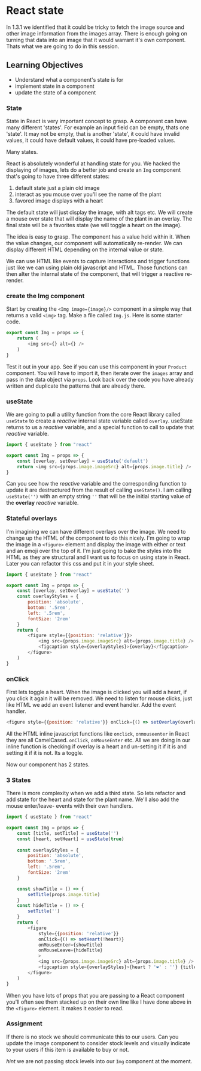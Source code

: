 # React state

In 1.3.1 we identified that it could be tricky to fetch the image source and other image information from the images array. There is enough going on turning that data into an image that it would warrant it's own component. Thats what we are going to do in this session.

## Learning Objectives

- Understand what a component's state is for
- implement state in a component
- update the state of a component

### State

State in React is very important concept to grasp. A component can have many different 'states'. For example an input field can be empty, thats one 'state'. It may not be empty, that is another 'state', it could have invalid values, it could have default values, it could have pre-loaded values.

Many states.

React is absolutely wonderful at handling state for you. We hacked the displaying of images, lets do a better job and create an `Img` component that's going to have three different states:

1. default state just a plain old image
2. interact as you mouse over you'll see the name of the plant
3. favored image displays with a heart

The default state will just display the image, with alt tags etc. We will create a mouse over state that will display the name of the plant in an overlay. The final state will be a favorites state (we will toggle a heart on the image).

The idea is easy to grasp. The component has a value held within it. When the value changes, our component will automatically re-render. We can display different HTML depending on the internal value or state.

We can use HTML like events to capture interactions and trigger functions just like we can using plain old javascript and HTML. Those functions can then alter the internal state of the component, that will trigger a reactive re-render.

### create the Img component

Start by creating the `<Img image={image}/>` component in a simple way that returns a valid `<img>` tag. Make a file called `Img.js`. Here is some starter code.

```javascript
export const Img = props => {
    return (
        <img src={} alt={} />
    )
}
```

Test it out in your app. See if you can use this component in your `Product` component. You will have to import it, then iterate over the `images` array and pass in the data object via `props`. Look back over the code you have already written and duplicate the patterns that are already there.

### useState

We are going to pull a utility function from the core React library called `useState` to create a _reactive_ internal state variable called `overlay`. useState returns to us a _reactive_ variable, and a special function to call to update that _reactive_ variable.

```javascript
import { useState } from "react"

export const Img = props => {
    const [overlay, setOverlay] = useState('default')
    return <img src={props.image.imageSrc} alt={props.image.title} />
}
```

Can you see how the _reactive_ variable and the corresponding function to update it are destructured from the result of calling `useState()`. I am calling `useState('')` with an empty string `''` that will be the initial starting value of the __overlay__ _reactive_ variable.

### Stateful overlays

I'm imagining we can have different overlays over the image. We need to change up the HTML of the component to do this nicely. I'm going to wrap the image in a `<figure>` element and display the image with either or text and an emoji over the top of it. I'm just going to bake the styles into the HTML as they are structural and I want us to focus on using state in React. Later you can refactor this css and put it in your style sheet.

```javascript
import { useState } from "react"

export const Img = props => {
    const [overlay, setOverlay] = useState('')
    const overlayStyles = {
        position: 'absolute',
        bottom: '.5rem',
        left: '.5rem',
        fontSize: '2rem'
    } 
    return (
        <figure style={{position: 'relative'}}>
            <img src={props.image.imageSrc} alt={props.image.title} />
            <figcaption style={overlayStyles}>{overlay}</figcaption>
        </figure>
    )
}
```

### onClick

First lets toggle a heart. When the image is clicked you will add a heart, if you click it again it will be removed. We need to listen for mouse clicks, just like HTML we add an event listener and event handler. Add the event handler.

```javascript
<figure style={{position: 'relative'}} onClick={() => setOverlay(overlay === '❤️' ? '' : '❤️')}>
```

All the HTML inline javascript functions like `onclick`, `onmouseenter` in React they are all CamelCased. `onClick`, `onMouseEnter` etc. All we are doing in our inline function is checking if overlay is a heart and un-setting it if it is and setting it if it is not. Its a toggle.

Now our component has 2 states.

### 3 States

There is more complexity when we add a third state. So lets refactor and add state for the heart and state for the plant name. We'll also add the mouse enter/leave- events with their own handlers.

```javascript
import { useState } from "react"

export const Img = props => {
    const [title, setTitle] = useState('')
    const [heart, setHeart] = useState(true)
    
    const overlayStyles = {
        position: 'absolute',
        bottom: '.5rem',
        left: '.5rem',
        fontSize: '2rem'
    }

    const showTitle = () => {
        setTitle(props.image.title)
    }
    const hideTitle = () => {
        setTitle('')
    }
    return (
        <figure 
            style={{position: 'relative'}} 
            onClick={() => setHeart(!heart)}
            onMouseEnter={showTitle}
            onMouseLeave={hideTitle}
            >
            <img src={props.image.imageSrc} alt={props.image.title} />
            <figcaption style={overlayStyles}>{heart ? '❤️' : ''} {title}</figcaption>
        </figure>
    )
}
```
When you have lots of props that you are passing to a React component you'll often see them stacked up on their own line like I have done above in the `<figure>` element. It makes it easier to read.

### Assignment

If there is no stock we should communicate this to our users. Can you update the image component to consider stock levels and visually indicate to your users if this item is available to buy or not.

_hint_ we are not passing stock levels into our `Img` component at the moment.
